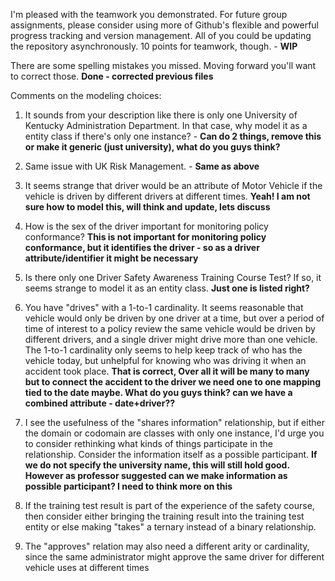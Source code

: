 I'm pleased with the teamwork you demonstrated. For future group assignments, please consider using more of Github's flexible and powerful progress tracking and version management. All of you could be updating the repository asynchronously.  10 points for teamwork, though. - **WIP**

There are some spelling mistakes you missed. Moving forward you'll want to correct those. **Done - corrected previous files**

Comments on the modeling choices:

1) It sounds from your description like there is only one University of Kentucky Administration Department. In that case, why model it as a entity class if there's only one instance? - **Can do 2 things, remove this or make it generic (just university), what do you guys think?**

2) Same issue with UK Risk Management. - **Same as above**

3) It seems strange that driver would be an attribute of Motor Vehicle if the vehicle is driven by different drivers at different times. **Yeah! I am not sure how to model this, will think and update, lets discuss** 

4) How is the sex of the driver important for monitoring policy conformance? **This is not important for monitoring policy conformance, but it identifies the driver - so as a driver attribute/identifier it might be necessary**

5) Is there only one Driver Safety Awareness Training Course Test? If so, it seems strange to model it as an entity class. **Just one is listed right?**

6) You have "drives" with a 1-to-1 cardinality. It seems reasonable that vehicle would only be driven by one driver at a time, but over a period of time of interest to a policy review the same vehicle would be driven by different drivers, and a single driver might drive more than one vehicle. The 1-to-1 cardinality only seems to help keep track of who has the vehicle today, but unhelpful for knowing who was driving it when an accident took place. **That is correct, Over all it will be many to many but to connect the accident to the driver we need one to one mapping tied to the date maybe. What do you guys think? can we have a combined attribute - date+driver??**

7) I see the usefulness of the "shares information" relationship, but if either the domain or codomain are classes with only one instance, I'd urge you to consider rethinking what kinds of things participate in the relationship. Consider the information itself as a possible participant. **If we do not specify the university name, this will still hold good. However as professor suggested can we make information as possible participant? I need to think more on this**

8) If the training test result is part of the experience of the safety course, then consider either bringing the training result into the training test entity or else making "takes" a ternary instead of a binary relationship.

9) The "approves" relation may also need a different arity or cardinality, since the same administrator might approve the same driver for different vehicle uses at different times
